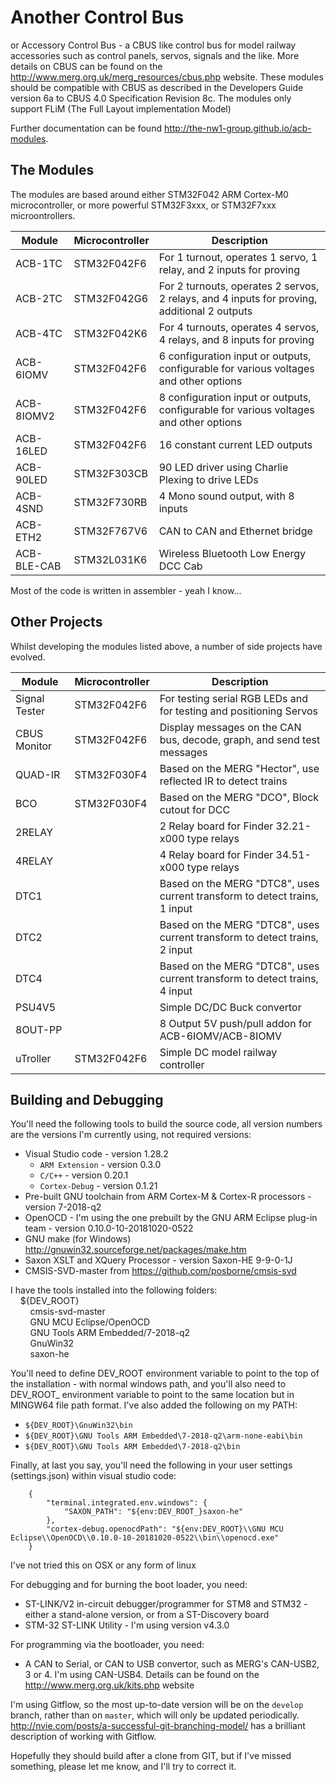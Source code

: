 Another Control Bus
===================

or Accessory Control Bus - a CBUS like control bus for model railway accessories such as control panels, servos,
signals and the like. More details on CBUS can be found on the <http://www.merg.org.uk/merg_resources/cbus.php> website.
These modules should be compatible with CBUS as described in the Developers Guide version 6a to CBUS 4.0 Specification 
Revision 8c. The modules only support FLiM (The Full Layout implementation Model)

Further documentation can be found <http://the-nw1-group.github.io/acb-modules>.

The Modules
-----------

The modules are based around either STM32F042 ARM Cortex-M0 microcontroller, or more powerful STM32F3xxx, or STM32F7xxx 
microontrollers. 

| Module      | Microcontroller  | Description |
| ----------- | ---------------- | ------------------------------------------------------------------------------------------- |
| ACB-1TC     | STM32F042F6      | For 1 turnout, operates 1 servo, 1 relay, and 2 inputs for proving                          |
| ACB-2TC     | STM32F042G6      | For 2 turnouts, operates 2 servos, 2 relays, and 4 inputs for proving, additional 2 outputs |
| ACB-4TC     | STM32F042K6      | For 4 turnouts, operates 4 servos, 4 relays, and 8 inputs for proving                       |
| ACB-6IOMV   | STM32F042F6      | 6 configuration input or outputs, configurable for various voltages and other options       |
| ACB-8IOMV2  | STM32F042F6      | 8 configuration input or outputs, configurable for various voltages and other options       |
| ACB-16LED   | STM32F042F6      | 16 constant current LED outputs                                                             |
| ACB-90LED   | STM32F303CB      | 90 LED driver using Charlie Plexing to drive LEDs                                           |
| ACB-4SND    | STM32F730RB      | 4 Mono sound output, with 8 inputs                                                          |
| ACB-ETH2    | STM32F767V6      | CAN to CAN and Ethernet bridge                                                              |
| ACB-BLE-CAB | STM32L031K6      | Wireless Bluetooth Low Energy DCC Cab                                                       |

Most of the code is written in assembler - yeah I know...  

Other Projects
--------------

Whilst developing the modules listed above, a number of side projects have evolved.

| Module        | Microcontroller  | Description |
| ------------- | ---------------- | --------------------------------------------------------------------------------- |
| Signal Tester | STM32F042F6      | For testing serial RGB LEDs and for testing and positioning Servos                |
| CBUS Monitor  | STM32F042F6      | Display messages on the CAN bus, decode, graph, and send test messages            |
| QUAD-IR       | STM32F030F4      | Based on the MERG "Hector", use reflected IR to detect trains                     | 
| BCO           | STM32F030F4      | Based on the MERG "DCO", Block cutout for DCC                                     |
| 2RELAY        |                  | 2 Relay board for Finder 32.21-x000 type relays                                   |
| 4RELAY        |                  | 4 Relay board for Finder 34.51-x000 type relays                                   |
| DTC1          |                  | Based on the MERG "DTC8", uses current transform to detect trains, 1 input        |
| DTC2          |                  | Based on the MERG "DTC8", uses current transform to detect trains, 2 input        |
| DTC4          |                  | Based on the MERG "DTC8", uses current transform to detect trains, 4 input        |
| PSU4V5        |                  | Simple DC/DC Buck convertor                                                       |
| 8OUT-PP       |                  | 8 Output 5V push/pull addon for ACB-6IOMV/ACB-8IOMV                               |
| uTroller      | STM32F042F6      | Simple DC model railway controller                                                |

Building and Debugging
----------------------

You'll need the following tools to build the source code, all version numbers are the versions I'm currently using, not
required versions:
* Visual Studio code - version 1.28.2
  * `ARM Extension` - version 0.3.0
  * `C/C++` - version 0.20.1
  * `Cortex-Debug` - version 0.1.21 
* Pre-built GNU toolchain from ARM Cortex-M & Cortex-R processors - version 7-2018-q2
* OpenOCD - I'm using the one prebuilt by the GNU ARM Eclipse plug-in team - version 0.10.0-10-20181020-0522
* GNU make (for Windows) <http://gnuwin32.sourceforge.net/packages/make.htm>
* Saxon XSLT and XQuery Processor - version Saxon-HE 9-9-0-1J
* CMSIS-SVD-master from <https://github.com/posborne/cmsis-svd>

I have the tools installed into the following folders:  
&nbsp;&nbsp;&nbsp;&nbsp;${DEV_ROOT}  
&nbsp;&nbsp;&nbsp;&nbsp;&nbsp;&nbsp;&nbsp;&nbsp;cmsis-svd-master  
&nbsp;&nbsp;&nbsp;&nbsp;&nbsp;&nbsp;&nbsp;&nbsp;GNU MCU Eclipse/OpenOCD  
&nbsp;&nbsp;&nbsp;&nbsp;&nbsp;&nbsp;&nbsp;&nbsp;GNU Tools ARM Embedded/7-2018-q2  
&nbsp;&nbsp;&nbsp;&nbsp;&nbsp;&nbsp;&nbsp;&nbsp;GnuWin32  
&nbsp;&nbsp;&nbsp;&nbsp;&nbsp;&nbsp;&nbsp;&nbsp;saxon-he  

You'll need to define DEV_ROOT environment variable to point to the top of the installation - with normal windows path,
and you'll also need to DEV_ROOT_ environment variable to point to the same location but in MINGW64 file path format. I've
also added the following on my PATH:
* `${DEV_ROOT}\GnuWin32\bin`
* `${DEV_ROOT}\GNU Tools ARM Embedded\7-2018-q2\arm-none-eabi\bin`
* `${DEV_ROOT}\GNU Tools ARM Embedded\7-2018-q2\bin`

Finally, at last you say, you'll need the following in your user settings (settings.json) within visual studio code:
```
    {
        "terminal.integrated.env.windows": {
            "SAXON_PATH": "${env:DEV_ROOT_}saxon-he"
        },
        "cortex-debug.openocdPath": "${env:DEV_ROOT}\\GNU MCU Eclipse\\OpenOCD\\0.10.0-10-20181020-0522\\bin\\openocd.exe"
    }
```
I've not tried this on OSX or any form of linux

For debugging and for burning the boot loader, you need:
* ST-LINK/V2  in-circuit debugger/programmer for STM8 and STM32 - either a stand-alone version, 
or from a ST-Discovery board
* STM-32 ST-LINK Utility - I'm using version v4.3.0

For programming via the bootloader, you need:
* A CAN to Serial, or CAN to USB convertor, such as MERG's CAN-USB2, 3 or 4. I'm using CAN-USB4. Details can be found
on the  <http://www.merg.org.uk/kits.php> website

I'm using Gitflow, so the most up-to-date version will be on the `develop` branch, rather than on `master`, which
will only be updated periodically. <http://nvie.com/posts/a-successful-git-branching-model/> has a brilliant description
of working with Gitflow.

Hopefully they should build after a clone from GIT, but if I've missed something, please let me know, and I'll try to 
correct it. 
